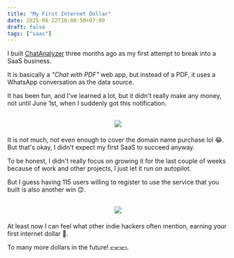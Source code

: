 ```yaml
---
title: "My First Internet Dollar"
date: 2025-06-22T16:00:50+07:00
draft: false
tags: ["saas"]
---
```


<!-- Build a SaaS - Chat Analyzer -->
I built <a href="https://chatanalyzer.app" target="_blank">ChatAnalyzer</a> three months ago as my first attempt to break into a SaaS business.

It is basically a *"Chat with PDF"* web app, but instead of a PDF, it uses a WhatsApp conversation as the data source.

It has been fun, and I've learned a lot, but it didn't really make any money, not until June 1st, when I suddenly got this notification.

<div style="text-align: center; margin-top: 30px; margin-bottom: 20px;">
    <img src="/assets/first-internet-dollar.webp" style="max-width: 200px; max-height: 100%; width: auto; height: auto; display: inline-block;">
</div>

<!-- 100 registered users - 1 user pays -->
It is not much, not even enough to cover the domain name purchase lol 😂. But that's okay, I didn't expect my first SaaS to succeed anyway.

To be honest, I didn't really focus on growing it for the last couple of weeks because of work and other projects, I just let it run on autopilot.

But I guess having 115 users willing to register to use the service that you built is also another win 😊.

<div style="text-align: center; margin-top: 30px; margin-bottom: 20px;">
    <img src="/assets/chat-analyzer-users.webp" style="max-width: 400px; max-height: 100%; width: auto; height: auto; display: inline-block;">
</div>

<!-- Feeling -->
At least now I can feel what other indie hackers often mention, earning your first internet dollar 🤑.

To many more dollars in the future! 💵💵💵.